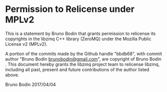# Permission to Relicense under MPLv2

This is a statement by Bruno Bodin
that grants permission to relicense its copyrights in the libzmq C++
library (ZeroMQ) under the Mozilla Public License v2 (MPLv2).

A portion of the commits made by the Github handle "bbdb68", with
commit author "Bruno Bodin <brunobodin@gmail.com>", are copyright of Bruno Bodin .
This document hereby grants the libzmq project team to relicense libzmq, 
including all past, present and future contributions of the author listed above.

Bruno Bodin
2017/04/04
